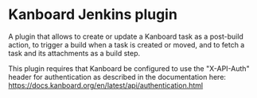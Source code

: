 # Kanboard Jenkins plugin
A plugin that allows to create or update a Kanboard task as a post-build action, to trigger a build when a task is created or moved, and to fetch a task and its attachments as a build step.

This plugin requires that Kanboard be configured to use the "X-API-Auth" header for authentication as described in the documentation here: https://docs.kanboard.org/en/latest/api/authentication.html
